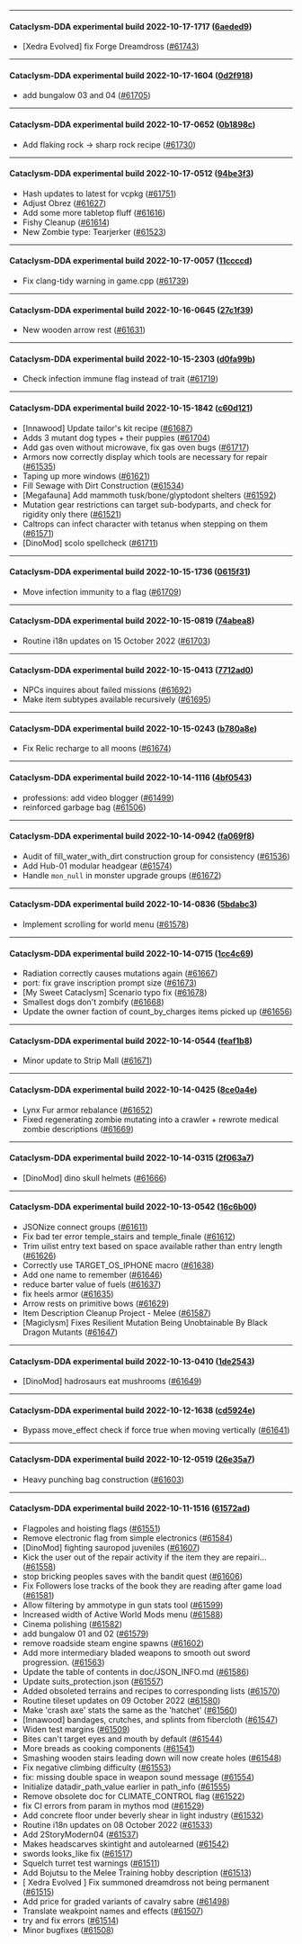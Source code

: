 
---

#### Cataclysm-DDA experimental build 2022-10-17-1717 ([6aeded9](https://github.com/CleverRaven/Cataclysm-DDA/releases/tag/cdda-experimental-2022-10-17-1717))

* [Xedra Evolved] fix Forge Dreamdross ([#61743](https://github.com/CleverRaven/Cataclysm-DDA/pull/61743))

---

#### Cataclysm-DDA experimental build 2022-10-17-1604 ([0d2f918](https://github.com/CleverRaven/Cataclysm-DDA/releases/tag/cdda-experimental-2022-10-17-1604))

* add bungalow 03 and 04 ([#61705](https://github.com/CleverRaven/Cataclysm-DDA/pull/61705))

---

#### Cataclysm-DDA experimental build 2022-10-17-0652 ([0b1898c](https://github.com/CleverRaven/Cataclysm-DDA/releases/tag/cdda-experimental-2022-10-17-0652))

* Add flaking rock -> sharp rock recipe ([#61730](https://github.com/CleverRaven/Cataclysm-DDA/pull/61730))

---

#### Cataclysm-DDA experimental build 2022-10-17-0512 ([94be3f3](https://github.com/CleverRaven/Cataclysm-DDA/releases/tag/cdda-experimental-2022-10-17-0512))

* Hash updates to latest for vcpkg ([#61751](https://github.com/CleverRaven/Cataclysm-DDA/pull/61751))
* Adjust Obrez ([#61627](https://github.com/CleverRaven/Cataclysm-DDA/pull/61627))
* Add some more tabletop fluff ([#61616](https://github.com/CleverRaven/Cataclysm-DDA/pull/61616))
* Fishy Cleanup ([#61614](https://github.com/CleverRaven/Cataclysm-DDA/pull/61614))
* New Zombie type: Tearjerker ([#61523](https://github.com/CleverRaven/Cataclysm-DDA/pull/61523))

---

#### Cataclysm-DDA experimental build 2022-10-17-0057 ([11ccccd](https://github.com/CleverRaven/Cataclysm-DDA/releases/tag/cdda-experimental-2022-10-17-0057))

* Fix clang-tidy warning in game.cpp ([#61739](https://github.com/CleverRaven/Cataclysm-DDA/pull/61739))

---

#### Cataclysm-DDA experimental build 2022-10-16-0645 ([27c1f39](https://github.com/CleverRaven/Cataclysm-DDA/releases/tag/cdda-experimental-2022-10-16-0645))

* New wooden arrow rest ([#61631](https://github.com/CleverRaven/Cataclysm-DDA/pull/61631))

---

#### Cataclysm-DDA experimental build 2022-10-15-2303 ([d0fa99b](https://github.com/CleverRaven/Cataclysm-DDA/releases/tag/cdda-experimental-2022-10-15-2303))

* Check infection immune flag instead of trait ([#61719](https://github.com/CleverRaven/Cataclysm-DDA/pull/61719))

---

#### Cataclysm-DDA experimental build 2022-10-15-1842 ([c60d121](https://github.com/CleverRaven/Cataclysm-DDA/releases/tag/cdda-experimental-2022-10-15-1842))

* [Innawood] Update tailor's kit recipe ([#61687](https://github.com/CleverRaven/Cataclysm-DDA/pull/61687))
* Adds 3 mutant dog types + their puppies ([#61704](https://github.com/CleverRaven/Cataclysm-DDA/pull/61704))
* Add gas oven without microwave, fix gas oven bugs ([#61717](https://github.com/CleverRaven/Cataclysm-DDA/pull/61717))
* Armors now correctly display which tools are necessary for repair ([#61535](https://github.com/CleverRaven/Cataclysm-DDA/pull/61535))
* Taping up more windows ([#61621](https://github.com/CleverRaven/Cataclysm-DDA/pull/61621))
* Fill Sewage with Dirt Construction ([#61534](https://github.com/CleverRaven/Cataclysm-DDA/pull/61534))
* [Megafauna] Add mammoth tusk/bone/glyptodont shelters ([#61592](https://github.com/CleverRaven/Cataclysm-DDA/pull/61592))
* Mutation gear restrictions can target sub-bodyparts, and check for rigidity only there ([#61521](https://github.com/CleverRaven/Cataclysm-DDA/pull/61521))
* Caltrops can infect character with tetanus when stepping on them ([#61571](https://github.com/CleverRaven/Cataclysm-DDA/pull/61571))
* [DinoMod] scolo spellcheck ([#61711](https://github.com/CleverRaven/Cataclysm-DDA/pull/61711))

---

#### Cataclysm-DDA experimental build 2022-10-15-1736 ([0615f31](https://github.com/CleverRaven/Cataclysm-DDA/releases/tag/cdda-experimental-2022-10-15-1736))

* Move infection immunity to a flag ([#61709](https://github.com/CleverRaven/Cataclysm-DDA/pull/61709))

---

#### Cataclysm-DDA experimental build 2022-10-15-0819 ([74abea8](https://github.com/CleverRaven/Cataclysm-DDA/releases/tag/cdda-experimental-2022-10-15-0819))

* Routine i18n updates on 15 October 2022 ([#61703](https://github.com/CleverRaven/Cataclysm-DDA/pull/61703))

---

#### Cataclysm-DDA experimental build 2022-10-15-0413 ([7712ad0](https://github.com/CleverRaven/Cataclysm-DDA/releases/tag/cdda-experimental-2022-10-15-0413))

* NPCs inquires about failed missions ([#61692](https://github.com/CleverRaven/Cataclysm-DDA/pull/61692))
* Make item subtypes available recursively ([#61695](https://github.com/CleverRaven/Cataclysm-DDA/pull/61695))

---

#### Cataclysm-DDA experimental build 2022-10-15-0243 ([b780a8e](https://github.com/CleverRaven/Cataclysm-DDA/releases/tag/cdda-experimental-2022-10-15-0243))

* Fix Relic recharge to all moons ([#61674](https://github.com/CleverRaven/Cataclysm-DDA/pull/61674))

---

#### Cataclysm-DDA experimental build 2022-10-14-1116 ([4bf0543](https://github.com/CleverRaven/Cataclysm-DDA/releases/tag/cdda-experimental-2022-10-14-1116))

* professions: add video blogger ([#61499](https://github.com/CleverRaven/Cataclysm-DDA/pull/61499))
* reinforced garbage bag ([#61506](https://github.com/CleverRaven/Cataclysm-DDA/pull/61506))

---

#### Cataclysm-DDA experimental build 2022-10-14-0942 ([fa069f8](https://github.com/CleverRaven/Cataclysm-DDA/releases/tag/cdda-experimental-2022-10-14-0942))

* Audit of fill_water_with_dirt construction group for consistency ([#61536](https://github.com/CleverRaven/Cataclysm-DDA/pull/61536))
* Add Hub-01 modular headgear ([#61574](https://github.com/CleverRaven/Cataclysm-DDA/pull/61574))
* Handle `mon_null` in monster upgrade groups ([#61672](https://github.com/CleverRaven/Cataclysm-DDA/pull/61672))

---

#### Cataclysm-DDA experimental build 2022-10-14-0836 ([5bdabc3](https://github.com/CleverRaven/Cataclysm-DDA/releases/tag/cdda-experimental-2022-10-14-0836))

* Implement scrolling for world menu ([#61578](https://github.com/CleverRaven/Cataclysm-DDA/pull/61578))

---

#### Cataclysm-DDA experimental build 2022-10-14-0715 ([1cc4c69](https://github.com/CleverRaven/Cataclysm-DDA/releases/tag/cdda-experimental-2022-10-14-0715))

* Radiation correctly causes mutations again ([#61667](https://github.com/CleverRaven/Cataclysm-DDA/pull/61667))
* port: fix grave inscription prompt size ([#61673](https://github.com/CleverRaven/Cataclysm-DDA/pull/61673))
* [My Sweet Cataclysm] Scenario typo fix ([#61678](https://github.com/CleverRaven/Cataclysm-DDA/pull/61678))
* Smallest dogs don't zombify ([#61668](https://github.com/CleverRaven/Cataclysm-DDA/pull/61668))
* Update the owner faction of count_by_charges items picked up ([#61656](https://github.com/CleverRaven/Cataclysm-DDA/pull/61656))

---

#### Cataclysm-DDA experimental build 2022-10-14-0544 ([feaf1b8](https://github.com/CleverRaven/Cataclysm-DDA/releases/tag/cdda-experimental-2022-10-14-0544))

* Minor update to Strip Mall ([#61671](https://github.com/CleverRaven/Cataclysm-DDA/pull/61671))

---

#### Cataclysm-DDA experimental build 2022-10-14-0425 ([8ce0a4e](https://github.com/CleverRaven/Cataclysm-DDA/releases/tag/cdda-experimental-2022-10-14-0425))

* Lynx Fur armor rebalance ([#61652](https://github.com/CleverRaven/Cataclysm-DDA/pull/61652))
* Fixed regenerating zombie mutating into a crawler + rewrote medical zombie descriptions ([#61669](https://github.com/CleverRaven/Cataclysm-DDA/pull/61669))

---

#### Cataclysm-DDA experimental build 2022-10-14-0315 ([2f063a7](https://github.com/CleverRaven/Cataclysm-DDA/releases/tag/cdda-experimental-2022-10-14-0315))

* [DinoMod] dino skull helmets ([#61666](https://github.com/CleverRaven/Cataclysm-DDA/pull/61666))

---

#### Cataclysm-DDA experimental build 2022-10-13-0542 ([16c6b00](https://github.com/CleverRaven/Cataclysm-DDA/releases/tag/cdda-experimental-2022-10-13-0542))

* JSONize connect groups ([#61611](https://github.com/CleverRaven/Cataclysm-DDA/pull/61611))
* Fix bad ter error temple_stairs and temple_finale ([#61612](https://github.com/CleverRaven/Cataclysm-DDA/pull/61612))
* Trim uilist entry text based on space available rather than entry length ([#61626](https://github.com/CleverRaven/Cataclysm-DDA/pull/61626))
* Correctly use TARGET_OS_IPHONE macro ([#61638](https://github.com/CleverRaven/Cataclysm-DDA/pull/61638))
* Add one name to remember ([#61646](https://github.com/CleverRaven/Cataclysm-DDA/pull/61646))
* reduce barter value of fuels ([#61637](https://github.com/CleverRaven/Cataclysm-DDA/pull/61637))
* fix heels armor ([#61635](https://github.com/CleverRaven/Cataclysm-DDA/pull/61635))
* Arrow rests on primitive bows ([#61629](https://github.com/CleverRaven/Cataclysm-DDA/pull/61629))
* Item Description Cleanup Project - Melee ([#61587](https://github.com/CleverRaven/Cataclysm-DDA/pull/61587))
* [Magiclysm] Fixes Resilient Mutation Being Unobtainable By Black Dragon Mutants ([#61647](https://github.com/CleverRaven/Cataclysm-DDA/pull/61647))

---

#### Cataclysm-DDA experimental build 2022-10-13-0410 ([1de2543](https://github.com/CleverRaven/Cataclysm-DDA/releases/tag/cdda-experimental-2022-10-13-0410))

* [DinoMod] hadrosaurs eat mushrooms ([#61649](https://github.com/CleverRaven/Cataclysm-DDA/pull/61649))

---

#### Cataclysm-DDA experimental build 2022-10-12-1638 ([cd5924e](https://github.com/CleverRaven/Cataclysm-DDA/releases/tag/cdda-experimental-2022-10-12-1638))

* Bypass move_effect check if force true when moving vertically ([#61641](https://github.com/CleverRaven/Cataclysm-DDA/pull/61641))

---

#### Cataclysm-DDA experimental build 2022-10-12-0519 ([26e35a7](https://github.com/CleverRaven/Cataclysm-DDA/releases/tag/cdda-experimental-2022-10-12-0519))

* Heavy punching bag construction ([#61603](https://github.com/CleverRaven/Cataclysm-DDA/pull/61603))

---

#### Cataclysm-DDA experimental build 2022-10-11-1516 ([61572ad](https://github.com/CleverRaven/Cataclysm-DDA/releases/tag/cdda-experimental-2022-10-11-1516))

* Flagpoles and hoisting flags ([#61551](https://github.com/CleverRaven/Cataclysm-DDA/pull/61551))
* Remove electronic flag from simple electronics ([#61584](https://github.com/CleverRaven/Cataclysm-DDA/pull/61584))
* [DinoMod] fighting sauropod juveniles ([#61607](https://github.com/CleverRaven/Cataclysm-DDA/pull/61607))
* Kick the user out of the repair activity if the item they are repairi… ([#61558](https://github.com/CleverRaven/Cataclysm-DDA/pull/61558))
* stop bricking peoples saves with the bandit quest ([#61606](https://github.com/CleverRaven/Cataclysm-DDA/pull/61606))
* Fix Followers lose tracks of the book they are reading after game load ([#61581](https://github.com/CleverRaven/Cataclysm-DDA/pull/61581))
* Allow filtering by ammotype in gun stats tool ([#61599](https://github.com/CleverRaven/Cataclysm-DDA/pull/61599))
* Increased width of Active World Mods menu ([#61588](https://github.com/CleverRaven/Cataclysm-DDA/pull/61588))
* Cinema polishing ([#61582](https://github.com/CleverRaven/Cataclysm-DDA/pull/61582))
* add bungalow 01 and 02 ([#61579](https://github.com/CleverRaven/Cataclysm-DDA/pull/61579))
* remove roadside steam engine spawns ([#61602](https://github.com/CleverRaven/Cataclysm-DDA/pull/61602))
* Add more intermediary bladed weapons to smooth out sword progression. ([#61563](https://github.com/CleverRaven/Cataclysm-DDA/pull/61563))
* Update the table of contents in doc/JSON_INFO.md ([#61586](https://github.com/CleverRaven/Cataclysm-DDA/pull/61586))
* Update suits_protection.json ([#61557](https://github.com/CleverRaven/Cataclysm-DDA/pull/61557))
* Added obsoleted terrains and recipes to corresponding lists ([#61570](https://github.com/CleverRaven/Cataclysm-DDA/pull/61570))
* Routine tileset updates on 09 October 2022 ([#61580](https://github.com/CleverRaven/Cataclysm-DDA/pull/61580))
* Make 'crash axe' stats the same as the 'hatchet' ([#61560](https://github.com/CleverRaven/Cataclysm-DDA/pull/61560))
* [Innawood] bandages, crutches, and splints from fibercloth ([#61547](https://github.com/CleverRaven/Cataclysm-DDA/pull/61547))
* Widen test margins ([#61509](https://github.com/CleverRaven/Cataclysm-DDA/pull/61509))
* Bites can't target eyes and mouth by default ([#61544](https://github.com/CleverRaven/Cataclysm-DDA/pull/61544))
* More breads as cooking components ([#61541](https://github.com/CleverRaven/Cataclysm-DDA/pull/61541))
* Smashing wooden stairs leading down will now create holes ([#61548](https://github.com/CleverRaven/Cataclysm-DDA/pull/61548))
* Fix negative climbing difficulty ([#61553](https://github.com/CleverRaven/Cataclysm-DDA/pull/61553))
* fix: missing double space in weapon sound message ([#61554](https://github.com/CleverRaven/Cataclysm-DDA/pull/61554))
* Initialize datadir_path_value earlier in path_info ([#61555](https://github.com/CleverRaven/Cataclysm-DDA/pull/61555))
* Remove obsolete doc for CLIMATE_CONTROL flag ([#61522](https://github.com/CleverRaven/Cataclysm-DDA/pull/61522))
* fix CI errors from param in mythos mod ([#61529](https://github.com/CleverRaven/Cataclysm-DDA/pull/61529))
* Add concrete floor under beverly shear in light industry ([#61532](https://github.com/CleverRaven/Cataclysm-DDA/pull/61532))
* Routine i18n updates on 08 October 2022 ([#61533](https://github.com/CleverRaven/Cataclysm-DDA/pull/61533))
* Add 2StoryModern04 ([#61537](https://github.com/CleverRaven/Cataclysm-DDA/pull/61537))
* Makes headscarves skintight and autolearned ([#61542](https://github.com/CleverRaven/Cataclysm-DDA/pull/61542))
* swords looks_like fix ([#61517](https://github.com/CleverRaven/Cataclysm-DDA/pull/61517))
* Squelch turret test warnings ([#61511](https://github.com/CleverRaven/Cataclysm-DDA/pull/61511))
* Add Bojutsu to the Melee Training hobby description ([#61513](https://github.com/CleverRaven/Cataclysm-DDA/pull/61513))
* [ Xedra Evolved ] Fix summoned dreamdross not being permanent ([#61515](https://github.com/CleverRaven/Cataclysm-DDA/pull/61515))
* Add price for graded variants of cavalry sabre ([#61498](https://github.com/CleverRaven/Cataclysm-DDA/pull/61498))
* Translate weakpoint names and effects ([#61507](https://github.com/CleverRaven/Cataclysm-DDA/pull/61507))
* try and fix errors ([#61514](https://github.com/CleverRaven/Cataclysm-DDA/pull/61514))
* Minor bugfixes ([#61508](https://github.com/CleverRaven/Cataclysm-DDA/pull/61508))
